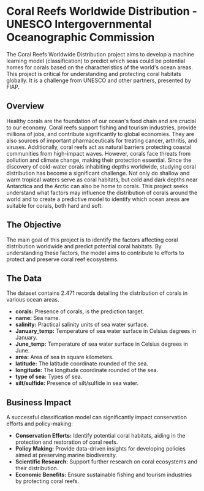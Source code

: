 # Coral Reefs Worldwide Distribution - UNESCO Intergovernmental Oceanographic Commission

The Coral Reefs Worldwide Distribution project aims to develop a machine learning model (classification) to predict which seas could be potential homes for corals based on the characteristics of the world's ocean areas. This project is critical for understanding and protecting coral habitats globally. It is a challenge from UNESCO and other partners, presented by FIAP.

## Overview

Healthy corals are the foundation of our ocean's food chain and are crucial to our economy. Coral reefs support fishing and tourism industries, provide millions of jobs, and contribute significantly to global economies. They are also sources of important pharmaceuticals for treating cancer, arthritis, and viruses. Additionally, coral reefs act as natural barriers protecting coastal communities from high-impact waves. However, corals face threats from pollution and climate change, making their protection essential. Since the discovery of cold-water corals inhabiting depths worldwide, studying coral distribution has become a significant challenge. Not only do shallow and warm tropical waters serve as coral habitats, but cold and dark depths near Antarctica and the Arctic can also be home to corals. This project seeks understand what factors may influence the distribution of corals around the world and to create a predictive model to identify which ocean areas are suitable for corals, both hard and soft.

## The Objective

The main goal of this project is to identify the factors affecting coral distribution worldwide and predict potential coral habitats. By understanding these factors, the model aims to contribute to efforts to protect and preserve coral reef ecosystems.

## The Data

The dataset contains 2.471 records detailing the distribution of corals in various ocean areas.

- **corals:** Presence of corals, is the prediction target.
- **name:** Sea name.
- **salinity:** Practical salinity units of sea water surface.
- **January_temp:** Temperature of sea water surface in Celsius degrees in January.
- **June_temp:** Temperature of sea water surface in Celsius degrees in June.
- **area:** Area of sea in square kilometers.
- **latitude:** The latitude coordinate rounded of the sea.
- **longitude:** The longitude coordinate rounded of the sea.
- **type of sea:** Types of sea.
- **silt/sulfide:** Presence of silt/sulfide in sea water.

## Business Impact

A successful classification model can significantly impact conservation efforts and policy-making:

- **Conservation Efforts:** Identify potential coral habitats, aiding in the protection and restoration of coral reefs.
- **Policy Making:** Provide data-driven insights for developing policies aimed at preserving marine biodiversity.
- **Scientific Research:** Support further research on coral ecosystems and their distribution.
- **Economic Benefits:** Ensure sustainable fishing and tourism industries by protecting coral reefs.